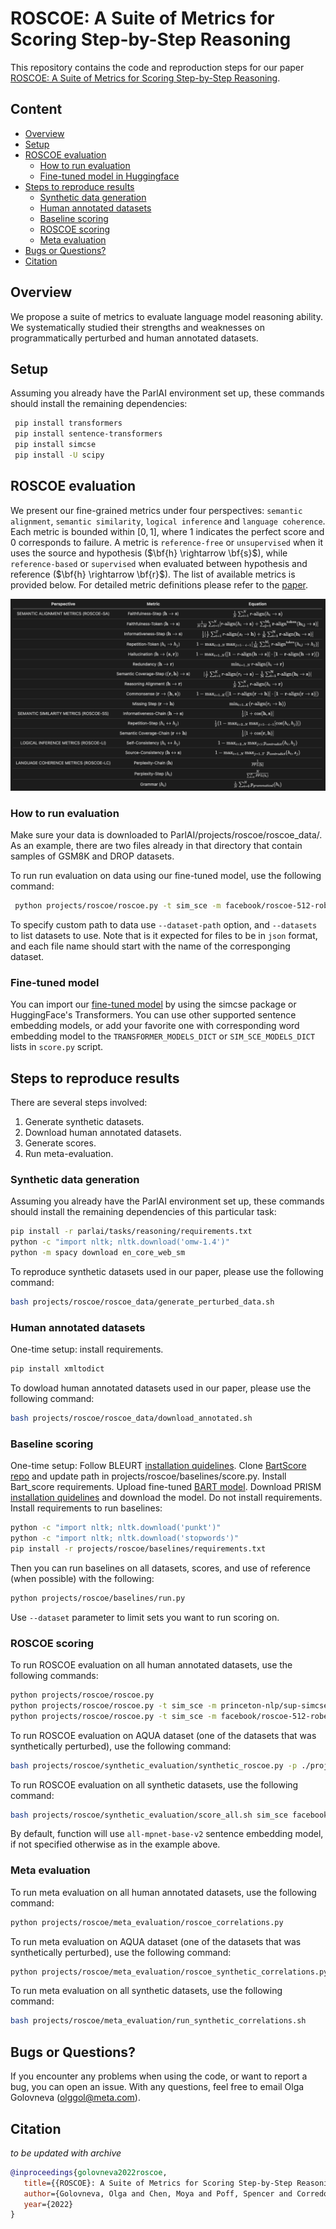 # ROSCOE: A Suite of Metrics for Scoring Step-by-Step Reasoning

This repository contains the code and reproduction steps for our paper [ROSCOE: A Suite of Metrics for Scoring Step-by-Step Reasoning](https://openreview.net/pdf?id=xYlJRpzZtsY).

## Content

  - [Overview](#overview)
  - [Setup](#setup)
  - [ROSCOE evaluation](#roscoe-evaluation)
    - [How to run evaluation](#how-to-run-evaluation)
    - [Fine-tuned model in Huggingface](#fine-tuned-model-in-huggingface)
  - [Steps to reproduce results](#steps-to-reproduce-results)
    - [Synthetic data generation](#synthetic-data-generation)
    - [Human annotated datasets](#human-annotated-datasets)
    - [Baseline scoring](#baseline-scoring)
    - [ROSCOE scoring](#roscoe-scoring)
    - [Meta evaluation](#meta-evaluation)
  - [Bugs or Questions?](#bugs-or-questions)
  - [Citation](#citation)

## Overview
We propose a suite of metrics to evaluate language model reasoning ability. We systematically studied their strengths and weaknesses on programmatically perturbed and human annotated datasets.

## Setup
Assuming you already have the ParlAI environment set up, these commands should install the remaining dependencies:
```bash
 pip install transformers
 pip install sentence-transformers
 pip install simcse
 pip install -U scipy
```

## ROSCOE evaluation

We present our fine-grained metrics under four perspectives: `semantic alignment`, `semantic similarity`, `logical inference` and `language coherence`. Each metric is bounded within $[0, 1]$, where $1$ indicates the perfect score and $0$ corresponds to failure. A metric is `reference-free` or `unsupervised` when it uses the source and hypothesis ($\bf{h} \rightarrow \bf{s}$), while `reference-based` or `supervised` when evaluated between hypothesis and reference ($\bf{h} \rightarrow \bf{r}$). The list of available metrics is provided below. For detailed metric definitions please refer to the [paper](https://openreview.net/pdf?id=xYlJRpzZtsY).

![pic](pictures/equations.png)

### How to run evaluation
Make sure your data is downloaded to ParlAI/projects/roscoe/roscoe_data/. As an example, there are two files already in that directory that contain samples of GSM8K and DROP datasets.

To run run evaluation on data using our fine-tuned model, use the following command:
```bash
 python projects/roscoe/roscoe.py -t sim_sce -m facebook/roscoe-512-roberta-base
```

To specify custom path to data use `--dataset-path` option, and `--datasets` to list datasets to use. Note that is it expected for files to be in `json` format, and each file name should start with the name of the corresponging dataset.

### Fine-tuned model
You can import our [fine-tuned model](https://huggingface.co/facebook/roscoe-512-roberta-base) by using the simcse package or HuggingFace's Transformers.
You can use other supported sentence embedding models, or add your favorite one with corresponding word embedding model to the `TRANSFORMER_MODELS_DICT` or `SIM_SCE_MODELS_DICT` lists in `score.py` script.

## Steps to reproduce results
There are several steps involved:
1. Generate synthetic datasets.
2. Download human annotated datasets.
3. Generate scores.
4. Run meta-evaluation.

### Synthetic data generation
Assuming you already have the ParlAI environment set up, these commands should install the remaining dependencies of this particular task:
```bash
pip install -r parlai/tasks/reasoning/requirements.txt
python -c "import nltk; nltk.download('omw-1.4')"
python -m spacy download en_core_web_sm
```

To reproduce synthetic datasets used in our paper, please use the following command:
```bash
bash projects/roscoe/roscoe_data/generate_perturbed_data.sh
```

### Human annotated datasets
One-time setup: install requirements.
```bash
pip install xmltodict
```

To dowload human annotated datasets used in our paper, please use the following command:
```bash
bash projects/roscoe/roscoe_data/download_annotated.sh
```

### Baseline scoring
One-time setup: 
Follow BLEURT [installation quidelines](https://github.com/google-research/bleurt#installation).
Clone [BartScore repo](https://github.com/neulab/BARTScore) and update path in projects/roscoe/baselines/score.py. Install Bart_score requirements.
Upload fine-tuned [BART model](https://dl.fbaipublicfiles.com/parlai/projects/roscoe/fine_tuned_bartscore.pth).
Download PRISM [installation quidelines](https://github.com/thompsonb/prism) and download the model. Do not install requirements.
Install requirements to run baselines:
```bash
python -c "import nltk; nltk.download('punkt')"
python -c "import nltk; nltk.download('stopwords')"
pip install -r projects/roscoe/baselines/requirements.txt
```

Then you can run baselines on all datasets, scores, and use of reference (when possible) with the following:
```bash
python projects/roscoe/baselines/run.py
```
Use  `--dataset` parameter to limit sets you want to run scoring on.

### ROSCOE scoring
To run ROSCOE evaluation on all human annotated datasets, use the following commands:
```bash
python projects/roscoe/roscoe.py
python projects/roscoe/roscoe.py -t sim_sce -m princeton-nlp/sup-simcse-roberta-base
python projects/roscoe/roscoe.py -t sim_sce -m facebook/roscoe-512-roberta-base
```

To run ROSCOE evaluation on AQUA dataset (one of the datasets that was synthetically perturbed), use the following command:
```bash
bash projects/roscoe/synthetic_evaluation/synthetic_roscoe.py -p ./projects/roscoe/roscoe_data/synthetic_50%/aqua_synthetic/ -db 256 -cb 64
```

To run ROSCOE evaluation on all synthetic datasets, use the following command:
```bash
bash projects/roscoe/synthetic_evaluation/score_all.sh sim_sce facebook/roscoe-512-roberta-base
```

By default, function will use `all-mpnet-base-v2` sentence embedding model, if not specified otherwise as in the example above.

### Meta evaluation
To run meta evaluation on all human annotated datasets, use the following command:
```bash
python projects/roscoe/meta_evaluation/roscoe_correlations.py
```

To run meta evaluation on AQUA dataset (one of the datasets that was synthetically perturbed), use the following command:
```bash
python projects/roscoe/meta_evaluation/roscoe_synthetic_correlations.py --dataset-name aqua
```

To run meta evaluation on all synthetic datasets, use the following command:
```bash
bash projects/roscoe/meta_evaluation/run_synthetic_correlations.sh
```

## Bugs or Questions?
If you encounter any problems when using the code, or want to report a bug, you can open an issue. With any questions, feel free to email Olga Golovneva (olggol@meta.com).

## Citation
*to be updated with archive*
```bibtex
@inproceedings{golovneva2022roscoe,
   title={{ROSCOE}: A Suite of Metrics for Scoring Step-by-Step Reasoning},
   author={Golovneva, Olga and Chen, Moya and Poff, Spencer and Corredor, Martin and Zettlemoyer, Luke and Fazel-Zarandi, Maryam and Celikyilmaz, Asli},
   year={2022}
}
```
